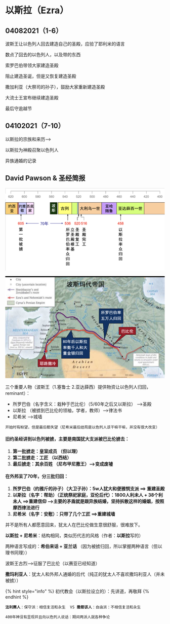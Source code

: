 # 以斯拉（Ezra）

## 04082021（1-6）

 波斯王让以色列人回去建造自己的圣殿，应验了耶利米的语言

 数点了回去的以色列人，以及带的东西

 索罗巴伯带领大家建造圣殿

 阻止建造圣诞，但是又恢复建造圣殿

 撒加利亚（大祭司的孙子），鼓励大家重新建造圣殿

大流士王宣布继续建造圣殿

 最后守逾越节

## 04102021（7-10）

 以斯拉的宗族和来历-->

 以斯拉为神殿召聚以色列人

 异族通婚的记录



  



## David Pawson & 圣经简报

![](<../.gitbook/assets/image (137).png>)

![](<../.gitbook/assets/image (138).png>)

三个重要人物（波斯王（1.塞鲁士 2.亚达薛西）提供物资让以色列人归回，reminant）：

* 所罗巴伯（名字含义：栽种于巴比伦）（5/60年之后又以斯拉） -->圣殿
* 以斯拉 （被掳到巴比伦的领袖，学者，教师）-->律法书
* 尼希米 -->城墙

`开始时有盼望，但是最后都失望（尼希米最后结局是以色列人该干嘛干嘛，并没有很大改变）`

#### 旧约圣经讲到以色列被掳，主要是**南国犹大**支派被**巴比伦**掳去：

1. **第一批掳走：皇室成员  （但以理）**
2. **第二批掳走：工匠  （以西结）**
3. **最后掳走：其余百姓 （尼布甲尼撒王）-->变成废墟**

#### 在外邦呆了70年，分三批归回：

1. **所罗巴伯（约雅斤的孙子）（大卫子孙）：5w人犹大和便雅悯支派  ==> 重建圣殿**
2. **以斯拉（名字：帮助）（正统祭祀家庭，亚伦后代）：1800人利未人 + 38个利未人  ==>重建信仰 -->主要的矛盾就是跟异族结婚，坚持拆散这样的婚姻，按照摩西律法进行**
3. **尼希米（名字：安慰）：只带了几个工匠 ==>重建城墙**

并不是所有人都愿意回来，犹太人在巴比伦做生意很舒服，很难放下。

 **以斯拉 + 尼希米**：结构相同，类似历代志的风格（作者：**以斯拉**写的）

 两种语言写成的：**希伯来话 + 亚兰话** （因为被掳归回，所以掌握两种语言（但以理书同理））

 波斯王古烈-->征服了巴比伦（以赛亚已经知道）

 **撒玛利亚人**：犹太人和外邦人通婚的后代（纯正的犹太人不喜欢撒玛利亚人（并未被掳））

{% hint style="info" %}
初代教会（以斯拉设立的）：先讲道，再敬拜
{% endhint %}

**`法利赛人`**`：保守派：相信复活和永生  VS `**`撒都该人`**`：自由派：不相信复活和永生`

`400年神没有显现并且向以色列人说话：期间两派人就各种争论`





